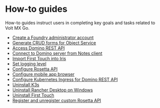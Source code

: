 # How-to guides

How-to guides instruct users in completing key goals and tasks related to Volt MX Go.

- [Create a Foundry administrator account](foundryadminaccount.md)
- [Generate CRUD forms for Object Service](codegen.md)
- [Access Domino REST API](accessdrapi.md)
- [Connect to Domino server from Notes client](connectdominofromnotes.md)
- [Import First Touch into Iris](importft.md)
- [Set logging level](logginglevel.md)
- [Configure Rosetta API](configrosetta.md)
- [Configure mobile app browser](configmobile.md) 
- [Configure Kubernetes Ingress for Domino REST API](drapiingress.md)
- [Uninstall K3s](k3suninstall.md)
- [Uninstall Rancher Desktop on Windows](rancheruninstall.md)
- [Uninstall First Touch](uninstallfirsttouch.md)
- [Register and unregister custom Rosetta API](regunregconfig.md)

<!-- [Import Summernote Editor component](summernote.md)-->


